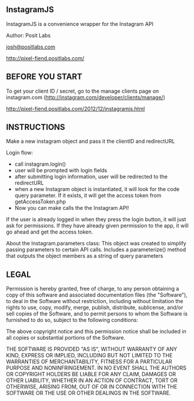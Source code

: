 InstagramJS
------------------------------------------------------------------------------------------------------------------------
InstagramJS is a convenience wrapper for the Instagram API

Author: Posit Labs

josh@positlabs.com

http://pixel-fiend.positlabs.com/


BEFORE YOU START
------------------------------------------------------------------------------------------------------------------------

To get your client ID / secret, go to the manage clients page on instagram.com (http://instagram.com/developer/clients/manage/)

http://pixel-fiend.positlabs.com/2012/12/instagramjs.html


INSTRUCTIONS
------------------------------------------------------------------------------------------------------------------------

Make a new instagram object and pass it the clientID and redirectURL

Login flow:
- call instagram.login()
- user will be prompted with login fields
- after submitting login information, user will be redirected to the redirectURL
- when a new Instagram object is instantiated, it will look for the code query parameter. If it exists, it will get the access token from getAccessToken.php
- Now you can make calls the the Instagram API!

If the user is already logged in when they press the login button, it will just ask for permissions. If they have already given permission to the app, it will go ahead and get the access token.

About the Instagram.parameters class:
This object was created to simplify passing parameters to certain API calls. Includes a parameterize() method that outputs the object members as a string of query parameters


LEGAL
------------------------------------------------------------------------------------------------------------------------

Permission is hereby granted, free of charge, to any person obtaining a copy of this software and associated documentation files (the "Software"), to deal in the Software without restriction, including without limitation the rights to use, copy, modify, merge, publish, distribute, sublicense, and/or sell copies of the Software, and to permit persons to whom the Software is furnished to do so, subject to the following conditions:

The above copyright notice and this permission notice shall be included in all copies or substantial portions of the Software.

THE SOFTWARE IS PROVIDED "AS IS", WITHOUT WARRANTY OF ANY KIND, EXPRESS OR IMPLIED, INCLUDING BUT NOT LIMITED TO THE WARRANTIES OF MERCHANTABILITY, FITNESS FOR A PARTICULAR PURPOSE AND NONINFRINGEMENT. IN NO EVENT SHALL THE AUTHORS OR COPYRIGHT HOLDERS BE LIABLE FOR ANY CLAIM, DAMAGES OR OTHER LIABILITY, WHETHER IN AN ACTION OF CONTRACT, TORT OR OTHERWISE, ARISING FROM, OUT OF OR IN CONNECTION WITH THE SOFTWARE OR THE USE OR OTHER DEALINGS IN THE SOFTWARE.


